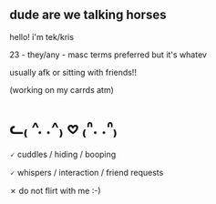 ## dude are we talking horses


hello! i'm tek/kris

23 - they/any - masc terms preferred but it's whatev

usually afk or sitting with friends!!

(working on my carrds atm) 

# ᓚ₍ ^. .^₎ 𖹭 ₍ᐢ. .ᐢ₎

🗸 cuddles / hiding / booping

🗸 whispers / interaction / friend requests

✗ do not flirt with me :-) 



<!--
**erenville/erenville** is a ✨ _special_ ✨ repository because its `README.md` (this file) appears on your GitHub profile.

Here are some ideas to get you started:

- 🔭 I’m currently working on ...
- 🌱 I’m currently learning ...
- 👯 I’m looking to collaborate on ...
- 🤔 I’m looking for help with ...
- 💬 Ask me about ...
- 📫 How to reach me: ...
- 😄 Pronouns: ...
- ⚡ Fun fact: ...
-->
